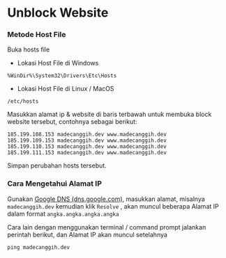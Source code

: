 # Unblock Website

### Metode Host File

Buka hosts file

* Lokasi Host File di Windows

```text
%WinDir%\System32\Drivers\Etc\Hosts
```

* Lokasi Host File di Linux / MacOS

```text
/etc/hosts
```

Masukkan alamat ip & website di baris terbawah untuk membuka block website tersebut, contohnya sebagai berikut:

```text
185.199.108.153 madecanggih.dev www.madecanggih.dev
185.199.109.153 madecanggih.dev www.madecanggih.dev
185.199.110.153 madecanggih.dev www.madecanggih.dev
185.199.111.153 madecanggih.dev www.madecanggih.dev
```

Simpan perubahan hosts tersebut.

### Cara Mengetahui Alamat IP

Gunakan [Google DNS \(dns.google.com\)](https://dns.google.com/), masukkan alamat, misalnya `madecanggih.dev` kemudian klik `Resolve` , akan muncul beberapa Alamat IP dalam format `angka.angka.angka.angka` 

Cara lain dengan menggunakan terminal / command prompt jalankan perintah berikut, dan Alamat IP akan muncul setelahnya 

```text
ping madecanggih.dev
```

